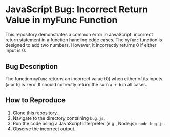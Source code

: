# JavaScript Bug: Incorrect Return Value in myFunc Function

This repository demonstrates a common error in JavaScript: incorrect return statement in a function handling edge cases. The `myFunc` function is designed to add two numbers. However, it incorrectly returns 0 if either input is 0.

## Bug Description

The function `myFunc` returns an incorrect value (0) when either of its inputs (`a` or `b`) is zero. It should correctly return the sum `a + b` in all cases.

## How to Reproduce

1. Clone this repository.
2. Navigate to the directory containing `bug.js`.
3. Run the code using a JavaScript interpreter (e.g., Node.js): `node bug.js`.
4. Observe the incorrect output.